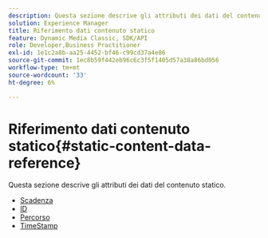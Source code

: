 ```yaml
---
description: Questa sezione descrive gli attributi dei dati del contenuto statico.
solution: Experience Manager
title: Riferimento dati contenuto statico
feature: Dynamic Media Classic, SDK/API
role: Developer,Business Practitioner
exl-id: 1e1c2a8b-aa25-4452-bf46-c99cd37a4e86
source-git-commit: 1ec8b59f442eb96c6c3f5f1405d57a38a86bd056
workflow-type: tm+mt
source-wordcount: '33'
ht-degree: 6%

---
```


# Riferimento dati contenuto statico{#static-content-data-reference}

Questa sezione descrive gli attributi dei dati del contenuto statico.

* [Scadenza](r-expiration-static.md)
* [ID](r-id-static.md)
* [Percorso](r-path-static.md)
* [TimeStamp](r-timestamp-static.md)
